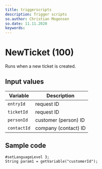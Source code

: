 ```yaml
---
title: triggerscripts
description: Trigger scripts
so.author: Christian Mogensen
so.date: 11.11.2020
keywords:
---
```


# NewTicket (100)

Runs when a new ticket is created.

## Input values

|Variable|Description|
|---|---|
| `entryId` | request ID|
| `ticketId` | request ID|
| `personId` | customer (person) ID|
| `contactId` | company (contact) ID|

## Sample code

```crmscript
#setLanguageLevel 3;
String param1 = getVariable("customerId");
```
